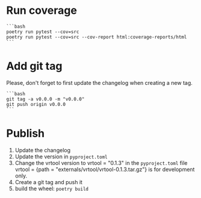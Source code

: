 # Run coverage #

    ```bash
    poetry run pytest --cov=src
    poetry run pytest --cov=src --cov-report html:coverage-reports/html
    ```


# Add git tag #

Please, don't forget to first update the changelog when creating a new tag.

    ```bash
    git tag -a v0.0.0 -m "v0.0.0"
    git push origin v0.0.0
    ```

# Publish #

1. Update the changelog 
2. Update the version in `pyproject.toml`
3. Change the vrtool version to vrtool = "0.1.3" in the `pyproject.toml` file
vrtool = {path = "externals/vrtool/vrtool-0.1.3.tar.gz"} is for development only.
4. Create a git tag and push it
5. build the wheel: `poetry build`
